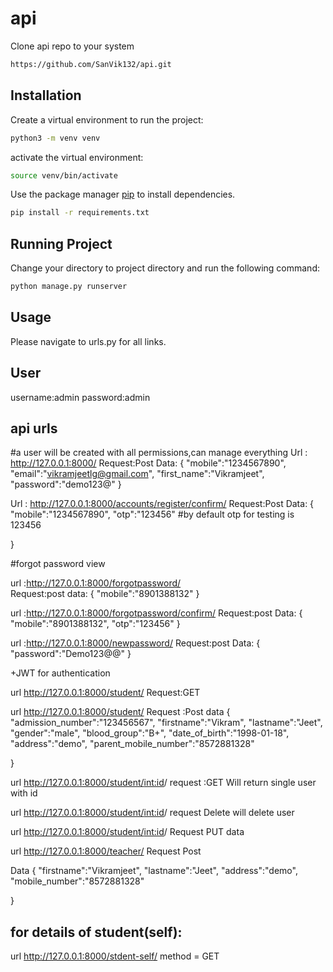 # api
Clone api repo to your system

```bash
https://github.com/SanVik132/api.git
```

## Installation

Create a virtual environment to run the project:

```bash
python3 -m venv venv
```


activate the virtual environment:

```bash
source venv/bin/activate
```

Use the package manager [pip](https://pip.pypa.io/en/stable/) to install dependencies.

```bash
pip install -r requirements.txt
```

## Running Project

Change your directory to project directory and run the following command:

```python
python manage.py runserver
```

## Usage
Please navigate to urls.py for all links.

## User
username:admin
password:admin


## api urls



#a user will be created with all permissions,can manage everything
Url : http://127.0.0.1:8000/
Request:Post
Data:
{
    "mobile":"1234567890",
    "email":"vikramjeetlg@gmail.com",
    "first_name":"Vikramjeet",
    "password":"demo123@"
}

Url : http://127.0.0.1:8000/accounts/register/confirm/
Request:Post
Data:
{
    "mobile":"1234567890",
    "otp":"123456" #by default otp for testing is 123456
   
}


#forgot password view

url :http://127.0.0.1:8000/forgotpassword/    
Request:post
data:
{
    "mobile":"8901388132"
}

url :http://127.0.0.1:8000/forgotpassword/confirm/
Request:post
Data:
{
    "mobile":"8901388132",
    "otp":"123456"
}

url :http://127.0.0.1:8000/newpassword/
Request:post
Data:
{
     "password":"Demo123@@"
}

+JWT for authentication


url http://127.0.0.1:8000/student/
Request:GET



url http://127.0.0.1:8000/student/
Request :Post
data
{
    "admission_number":"123456567",
    "firstname":"Vikram",
    "lastname":"Jeet",
    "gender":"male",
    "blood_group":"B+",
    "date_of_birth":"1998-01-18",
    "address":"demo",
    "parent_mobile_number":"8572881328"

}

url http://127.0.0.1:8000/student/<int:id>/
request :GET
Will return single user with id

url http://127.0.0.1:8000/student/<int:id>/
request Delete
will delete user 

url http://127.0.0.1:8000/student/<int:id>/
Request PUT
data

url http://127.0.0.1:8000/teacher/
Request Post

Data
{
    "firstname":"Vikramjeet",
    "lastname":"Jeet",
    "address":"demo",
    "mobile_number":"8572881328"

}

## for details of student(self):
url http://127.0.0.1:8000/stdent-self/
method = GET
